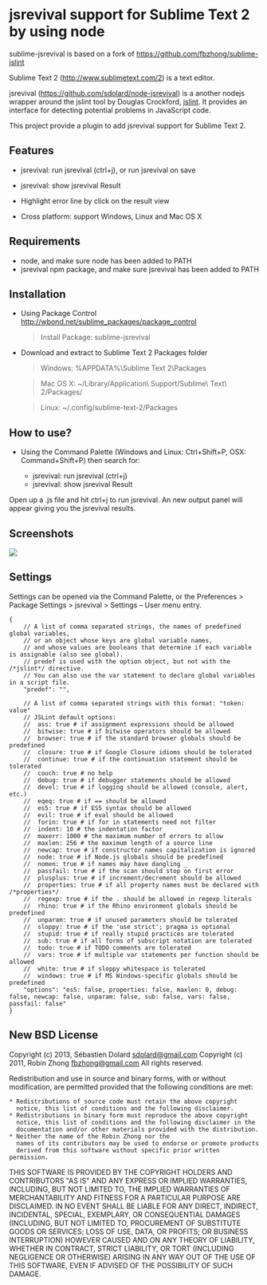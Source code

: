jsrevival support for Sublime Text 2 by using node
========================

sublime-jsrevival is based on a fork of https://github.com/fbzhong/sublime-jslint

Sublime Text 2 (http://www.sublimetext.com/2) is a text editor.

jsrevival (https://github.com/sdolard/node-jsrevival) is a another nodejs wrapper around the jslint tool by Douglas Crockford, [jslint](http://jslint.com). It provides an interface for detecting potential problems in JavaScript code.

This project provide a plugin to add jsrevival support for Sublime Text 2.

Features
-------------

- jsrevival: run jsrevival (ctrl+j), or run jsrevival on save

- jsrevival: show jsrevival Result

- Highlight error line by click on the result view

- Cross platform: support Windows, Linux and Mac OS X

Requirements
-------------

- node, and make sure node has been added to PATH
- jsrevival npm package, and make sure jsrevival has been added to PATH

Installation
-------------

- Using Package Control http://wbond.net/sublime_packages/package_control

    > Install Package: sublime-jsrevival

- Download and extract to Sublime Text 2 Packages folder

    > Windows:  %APPDATA%\Sublime Text 2\Packages

    > Mac OS X: ~/Library/Application\ Support/Sublime\ Text\ 2/Packages/

    > Linux:    ~/.config/sublime-text-2/Packages

How to use?
-------------

- Using the Command Palette (Windows and Linux: Ctrl+Shift+P, OSX: Command+Shift+P) then search for:

    - jsrevival: run jsrevival (ctrl+j)
    - jsrevival: show jsrevival Result

Open up a .js file and hit ctrl+j to run jsrevival. An new output panel will appear giving you the jsrevival results.

Screenshots
-------------

![](https://raw.github.com/sdolard/sublime-jsrevival/master/images/screenshot.png)

Settings
-------------

Settings can be opened via the Command Palette, or the Preferences > Package Settings > jsrevival > Settings – User menu entry.

    {
        // A list of comma separated strings, the names of predefined global variables,
        // or an object whose keys are global variable names,
        // and whose values are booleans that determine if each variable is assignable (also see global).
        // predef is used with the option object, but not with the /*jslint*/ directive.
        // You can also use the var statement to declare global variables in a script file.
        "predef": "",

        // A list of comma separated strings with this format: "token: value"
        // JSLint default options:
        //  ass: true # if assignment expressions should be allowed
        //  bitwise: true # if bitwise operators should be allowed
        //  browser: true # if the standard browser globals should be predefined
        //  closure: true # if Google Closure idioms should be tolerated
        //  continue: true # if the continuation statement should be tolerated
        //  couch: true # no help
        //  debug: true # if debugger statements should be allowed
        //  devel: true # if logging should be allowed (console, alert, etc.)
        //  eqeq: true # if == should be allowed
        //  es5: true # if ES5 syntax should be allowed
        //  evil: true # if eval should be allowed
        //  forin: true # if for in statements need not filter
        //  indent: 10 # the indentation factor
        //  maxerr: 1000 # the maximum number of errors to allow
        //  maxlen: 256 # the maximum length of a source line
        //  newcap: true # if constructor names capitalization is ignored
        //  node: true # if Node.js globals should be predefined
        //  nomen: true # if names may have dangling _
        //  passfail: true # if the scan should stop on first error
        //  plusplus: true # if increment/decrement should be allowed
        //  properties: true # if all property names must be declared with /*properties*/
        //  regexp: true # if the . should be allowed in regexp literals
        //  rhino: true # if the Rhino environment globals should be predefined
        //  unparam: true # if unused parameters should be tolerated
        //  sloppy: true # if the 'use strict'; pragma is optional
        //  stupid: true # if really stupid practices are tolerated
        //  sub: true # if all forms of subscript notation are tolerated
        //  todo: true # if TODO comments are tolerated
        //  vars: true # if multiple var statements per function should be allowed
        //  white: true # if sloppy whitespace is tolerated
        //  windows: true # if MS Windows-specific globals should be predefined
        "options": "es5: false, properties: false, maxlen: 0, debug: false, newcap: false, unparam: false, sub: false, vars: false, passfail: false"
    }

New BSD License
-------------

Copyright (c) 2013, Sébastien Dolard <sdolard@gmail.com>
Copyright (c) 2011, Robin Zhong <fbzhong@gmail.com>
All rights reserved.

Redistribution and use in source and binary forms, with or without
modification, are permitted provided that the following conditions are met:

    * Redistributions of source code must retain the above copyright
      notice, this list of conditions and the following disclaimer.
    * Redistributions in binary form must reproduce the above copyright
      notice, this list of conditions and the following disclaimer in the
      documentation and/or other materials provided with the distribution.
    * Neither the name of the Robin Zhong nor the
      names of its contributors may be used to endorse or promote products
      derived from this software without specific prior written permission.

THIS SOFTWARE IS PROVIDED BY THE COPYRIGHT HOLDERS AND CONTRIBUTORS "AS IS" AND
ANY EXPRESS OR IMPLIED WARRANTIES, INCLUDING, BUT NOT LIMITED TO, THE IMPLIED
WARRANTIES OF MERCHANTABILITY AND FITNESS FOR A PARTICULAR PURPOSE ARE
DISCLAIMED. IN NO EVENT SHALL <COPYRIGHT HOLDER> BE LIABLE FOR ANY
DIRECT, INDIRECT, INCIDENTAL, SPECIAL, EXEMPLARY, OR CONSEQUENTIAL DAMAGES
(INCLUDING, BUT NOT LIMITED TO, PROCUREMENT OF SUBSTITUTE GOODS OR SERVICES;
LOSS OF USE, DATA, OR PROFITS; OR BUSINESS INTERRUPTION) HOWEVER CAUSED AND
ON ANY THEORY OF LIABILITY, WHETHER IN CONTRACT, STRICT LIABILITY, OR TORT
(INCLUDING NEGLIGENCE OR OTHERWISE) ARISING IN ANY WAY OUT OF THE USE OF THIS
SOFTWARE, EVEN IF ADVISED OF THE POSSIBILITY OF SUCH DAMAGE.
